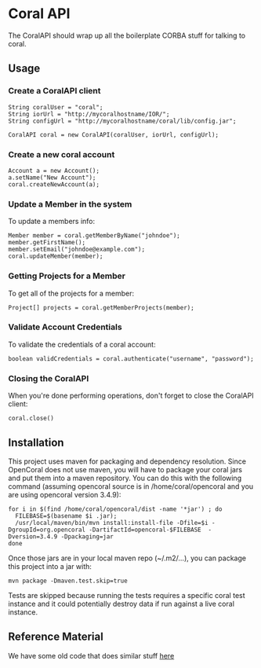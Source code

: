 Coral API
===

The CoralAPI should wrap up all the boilerplate CORBA stuff for talking to coral.
    
Usage
-----

### Create a CoralAPI client

```
String coralUser = "coral";
String iorUrl = "http://mycoralhostname/IOR/";
String configUrl = "http://mycoralhostname/coral/lib/config.jar";

CoralAPI coral = new CoralAPI(coralUser, iorUrl, configUrl);
```

### Create a new coral account

```
Account a = new Account();
a.setName("New Account");
coral.createNewAccount(a);
```
### Update a Member in the system
To update a members info:

```
Member member = coral.getMemberByName("johndoe");
member.getFirstName();
member.setEmail("johndoe@example.com");
coral.updateMember(member);
```

### Getting Projects for a Member
To get all of the projects for a member:

```
Project[] projects = coral.getMemberProjects(member);
```

### Validate Account Credentials
To validate the credentials of a coral account:

```
boolean validCredentials = coral.authenticate("username", "password");
```

### Closing the CoralAPI
When you're done performing operations, don't forget to close the CoralAPI
client:

```
coral.close()
```

Installation
-----------------
This project uses maven for packaging and dependency resolution.  Since OpenCoral does not use maven, you will have to package your coral jars and put them into a maven repository.
You can do this with the following command (assuming opencoral source is in /home/coral/opencoral and you are using opencoral version 3.4.9):

    for i in $(find /home/coral/opencoral/dist -name '*jar') ; do
      FILEBASE=$(basename $i .jar);
      /usr/local/maven/bin/mvn install:install-file -Dfile=$i -DgroupId=org.opencoral -DartifactId=opencoral-$FILEBASE  -Dversion=3.4.9 -Dpackaging=jar
    done

Once those jars are in your local maven repo (~/.m2/...), you can package this project into a jar with:

    mvn package -Dmaven.test.skip=true

Tests are skipped because running the tests requires a specific coral test instance and it could potentially destroy data if run against a live coral instance.


Reference Material
------------------
We have some old code that does similar stuff [here][ref]

[ref]: http://nanoproject.eng.utah.edu/HardwareServerProxy/browser/HardwareServerProxy/HardwareServerProxy/branches/ObserverPatternRefactor/driver/src/main/java/edu/utah/nanofab/controller
